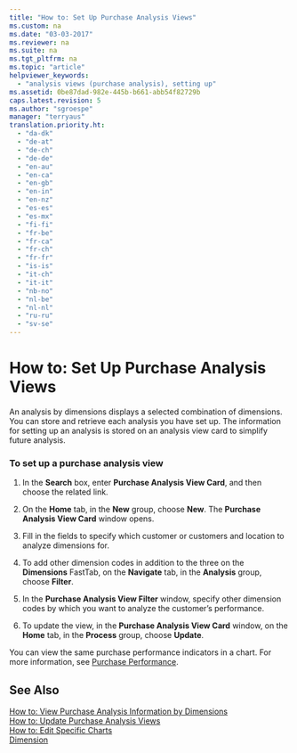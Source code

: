 ```yaml
---
title: "How to: Set Up Purchase Analysis Views"
ms.custom: na
ms.date: "03-03-2017"
ms.reviewer: na
ms.suite: na
ms.tgt_pltfrm: na
ms.topic: "article"
helpviewer_keywords: 
  - "analysis views (purchase analysis), setting up"
ms.assetid: 0be87dad-982e-445b-b661-abb54f82729b
caps.latest.revision: 5
ms.author: "sgroespe"
manager: "terryaus"
translation.priority.ht: 
  - "da-dk"
  - "de-at"
  - "de-ch"
  - "de-de"
  - "en-au"
  - "en-ca"
  - "en-gb"
  - "en-in"
  - "en-nz"
  - "es-es"
  - "es-mx"
  - "fi-fi"
  - "fr-be"
  - "fr-ca"
  - "fr-ch"
  - "fr-fr"
  - "is-is"
  - "it-ch"
  - "it-it"
  - "nb-no"
  - "nl-be"
  - "nl-nl"
  - "ru-ru"
  - "sv-se"
---
```

# How to: Set Up Purchase Analysis Views
An analysis by dimensions displays a selected combination of dimensions. You can store and retrieve each analysis you have set up. The information for setting up an analysis is stored on an analysis view card to simplify future analysis.  
  
### To set up a purchase analysis view  
  
1.  In the **Search** box, enter **Purchase Analysis View Card**, and then choose the related link.  
  
2.  On the **Home** tab, in the **New** group, choose **New**. The **Purchase Analysis View Card** window opens.  
  
3.  Fill in the fields to specify which customer or customers and location to analyze dimensions for.  
  
4.  To add other dimension codes in addition to the three on the **Dimensions** FastTab, on the **Navigate** tab, in the **Analysis** group, choose **Filter**.  
  
5.  In the **Purchase Analysis View Filter** window, specify other dimension codes by which you want to analyze the customer’s performance.  
  
6.  To update the view, in the **Purchase Analysis View Card** window, on the **Home** tab, in the **Process** group, choose **Update**.  
  
 You can view the same purchase performance indicators in a chart. For more information, see [Purchase Performance](../Topic/\($%20N_771%20Purchase%20Performance%20$\).md).  
  
## See Also  
 [How to: View Purchase Analysis Information by Dimensions](../BusinessIntelligence/how-to-view-purchase-analysis-information-by-dimensions.md)   
 [How to: Update Purchase Analysis Views](../BusinessIntelligence/how-to-update-purchase-analysis-views.md)   
 [How to: Edit Specific Charts](../Topic/How%20to:%20Edit%20Specific%20Charts.md)   
 [Dimension](assetId:///09a43eac-15fc-4036-9913-fe2b74a18bf3)